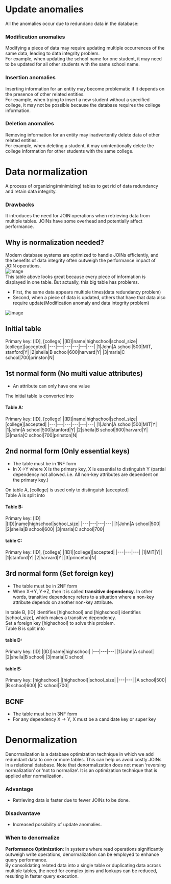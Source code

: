 # Update anomalies
All the anomalies occur due to redundanc data in the database:
### Modification anomalies
Modifying a piece of data may require updating multiple occurrences of the same data, leading to data integrity problem.<br>
For example, when updating the school name for one student, it may need to be updated for all other students with the same school name.
### Insertion anomalies
Inserting information for an entity may become problematic if it depends on the presence of other related entities.<br>
For example, when trying to insert a new student without a specified college, it may not be possible because the database requires the college information.<br>
### Deletion anomalies
Removing information for an entity may inadvertently delete data of other related entities.<br>
For example, when deleting a student, it may unintentionally delete the college information for other students with the same college.

# Data normalization
A process of organizing(minimizing) tables to get rid of data redundancy and retain data integrity.
### Drawbacks
It introduces the need for JOIN operations when retrieving data from multiple tables. JOINs have some overhead and potentially affect performance.<br>

## Why is normalization needed?
Modern database systems are optimized to handle JOINs efficiently, and the benefits of data integrity often outweigh the performance impact of JOIN operations.<br>
![image](https://user-images.githubusercontent.com/67142421/203905904-0b691b1f-2798-4b12-85f0-45daf6e2d466.png)<br>
This table above looks great because every piece of information is displayed in one table. But actually, this big table has problems.
- First, the same data appears multiple times(data redundancy problem)
- Second, when a piece of data is updated, others that have that data also require update(Modification anomaly and data integrity problem)

![image](https://user-images.githubusercontent.com/67142421/205222225-f131a5ca-c18a-4478-b72b-a8372c63afa9.png)

## Initial table
Primary key: [ID], [college]
|[ID]|name|highschool|school_size|[college]|accepted|
|---|---|---|---|---|---|
|1|John|A school|500|MIT, stanford|Y|
|2|sheila|B school|600|harvard|Y|
|3|maria|C school|700|prinston|N|

## 1st normal form (No multi value attributes)
- An attribute can only have one value

The initial table is converted into
#### Table A:
Primary key: [ID], [college]
|[ID]|name|highschool|school_size|[college]|accepted|
|---|---|---|---|---|---|
|1|John|A school|500|MIT|Y|
|1|John|A school|500|stanford|Y|
|2|sheila|B school|600|harvard|Y|
|3|maria|C school|700|prinston|N|

## 2nd normal form (Only essential keys)
- The table must be in 1NF form
- In X->Y where X is the primary key, X is essential to distinguish Y (partial dependency not allowed. i.e. All non-key attributes are dependent on the primary key.)

On table A, [college] is used only to distinguish [accepted]<br>
Table A is split into
#### Table B:
Primary key: [ID]<br>
|[ID]|name|highschool|school_size|
|---|---|---|---|
|1|John|A school|500|
|2|sheila|B school|600|
|3|maria|C school|700|
#### table C:
Primary key: [ID], [college]
|[ID]|[college]|accepted|
|---|---|---|
|1|MIT|Y||
|1|stanford|Y|
|2|harvard|Y|
|3|princeton|N|

## 3rd normal form (Set foreign key)
- The table must be in 2NF form
- When X->Y, Y->Z, then it is called **transitive dependency**. In other words, transitive dependency refers to a situation where a non-key attribute depends on another non-key attribute.<br>

In table B, [ID] identifies [highschool] and [highschool] identifies [school_size], which makes a transitive dependency.<br>
Set a foreign key [highschool] to solve this problem.<br>
Table B is split into
#### table D:
Primary key: [ID]
|[ID]|name|highschool|
|---|---|---|
|1|John|A school|
|2|sheila|B school|
|3|maria|C school|
#### table E:
Primary key: [highschool]
|[highschool]|school_size|
|---|---|
|A school|500|
|B school|600|
|C school|700|

## BCNF
- The table must be in 3NF form
- For any dependency X → Y, X must be a candidate key or super key
 
# Denormalization
Denormalization is a database optimization technique in which we add redundant data to one or more tables. This can help us avoid costly JOINs in a relational database. Note that denormalization does not mean ‘reversing normalization’ or ‘not to normalize’. It is an optimization technique that is applied after normalization.

### Advantage
- Retrieving data is faster due to fewer JOINs to be done.

### Disadvantave
- Increased possibility of update anomalies.

### When to denormalize
**Performance Optimization**: In systems where read operations significantly outweigh write operations, denormalization can be employed to enhance query performance.<br>
By consolidating related data into a single table or duplicating data across multiple tables, the need for complex joins and lookups can be reduced, resulting in faster query execution.<br>

